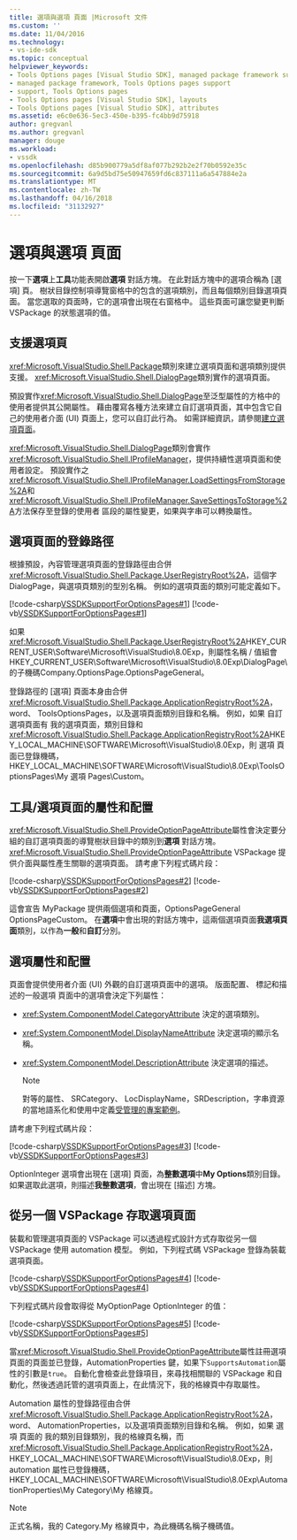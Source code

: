 ```yaml
---
title: 選項與選項 頁面 |Microsoft 文件
ms.custom: ''
ms.date: 11/04/2016
ms.technology:
- vs-ide-sdk
ms.topic: conceptual
helpviewer_keywords:
- Tools Options pages [Visual Studio SDK], managed package framework support
- managed package framework, Tools Options pages support
- support, Tools Options pages
- Tools Options pages [Visual Studio SDK], layouts
- Tools Options pages [Visual Studio SDK], attributes
ms.assetid: e6c0e636-5ec3-450e-b395-fc4bb9d75918
author: gregvanl
ms.author: gregvanl
manager: douge
ms.workload:
- vssdk
ms.openlocfilehash: d85b900779a5df8af077b292b2e2f70b0592e35c
ms.sourcegitcommit: 6a9d5bd75e50947659fd6c837111a6a547884e2a
ms.translationtype: MT
ms.contentlocale: zh-TW
ms.lasthandoff: 04/16/2018
ms.locfileid: "31132927"
---
```

# <a name="options-and-options-pages"></a>選項與選項 頁面
按一下**選項**上**工具**功能表開啟**選項** 對話方塊。 在此對話方塊中的選項合稱為 [選項] 頁。 樹狀目錄控制項導覽窗格中的包含的選項類別，而且每個類別目錄選項頁面。 當您選取的頁面時，它的選項會出現在右窗格中。 這些頁面可讓您變更判斷 VSPackage 的狀態選項的值。  
  
## <a name="support-for-options-pages"></a>支援選項頁  
 <xref:Microsoft.VisualStudio.Shell.Package>類別來建立選項頁面和選項類別提供支援。 <xref:Microsoft.VisualStudio.Shell.DialogPage>類別實作的選項頁面。  
  
 預設實作<xref:Microsoft.VisualStudio.Shell.DialogPage>至泛型屬性的方格中的使用者提供其公開屬性。 藉由覆寫各種方法來建立自訂選項頁面，其中包含它自己的使用者介面 (UI) 頁面上，您可以自訂此行為。 如需詳細資訊，請參閱[建立選項頁面](../../extensibility/creating-an-options-page.md)。  
  
 <xref:Microsoft.VisualStudio.Shell.DialogPage>類別會實作<xref:Microsoft.VisualStudio.Shell.IProfileManager>，提供持續性選項頁面和使用者設定。 預設實作之<xref:Microsoft.VisualStudio.Shell.IProfileManager.LoadSettingsFromStorage%2A>和<xref:Microsoft.VisualStudio.Shell.IProfileManager.SaveSettingsToStorage%2A>方法保存至登錄的使用者 區段的屬性變更，如果與字串可以轉換屬性。  
  
## <a name="options-page-registry-path"></a>選項頁面的登錄路徑  
 根據預設，內容管理選項頁面的登錄路徑由合併<xref:Microsoft.VisualStudio.Shell.Package.UserRegistryRoot%2A>，這個字 DialogPage，與選項頁類別的型別名稱。 例如的選項頁面的類別可能定義如下。  
  
 [!code-csharp[VSSDKSupportForOptionsPages#1](../../extensibility/internals/codesnippet/CSharp/options-and-options-pages_1.cs)]
 [!code-vb[VSSDKSupportForOptionsPages#1](../../extensibility/internals/codesnippet/VisualBasic/options-and-options-pages_1.vb)]  
  
 如果<xref:Microsoft.VisualStudio.Shell.Package.UserRegistryRoot%2A>HKEY_CURRENT_USER\Software\Microsoft\VisualStudio\8.0Exp，則屬性名稱 / 值組會 HKEY_CURRENT_USER\Software\Microsoft\VisualStudio\8.0Exp\DialogPage\ 的子機碼Company.OptionsPage.OptionsPageGeneral。  
  
 登錄路徑的 [選項] 頁面本身由合併<xref:Microsoft.VisualStudio.Shell.Package.ApplicationRegistryRoot%2A>，word、 ToolsOptionsPages，以及選項頁面類別目錄和名稱。 例如，如果 自訂 選項頁面有 我的選項頁面，類別目錄和<xref:Microsoft.VisualStudio.Shell.Package.ApplicationRegistryRoot%2A>HKEY_LOCAL_MACHINE\SOFTWARE\Microsoft\VisualStudio\8.0Exp，則 選項 頁面已登錄機碼，HKEY_LOCAL_MACHINE\SOFTWARE\Microsoft\VisualStudio\8.0Exp\ToolsOptionsPages\My 選項 Pages\Custom。  
  
## <a name="toolsoptions-page-attributes-and-layout"></a>工具/選項頁面的屬性和配置  
 <xref:Microsoft.VisualStudio.Shell.ProvideOptionPageAttribute>屬性會決定要分組的自訂選項頁面的導覽樹狀目錄中的類別到**選項** 對話方塊。 <xref:Microsoft.VisualStudio.Shell.ProvideOptionPageAttribute> VSPackage 提供介面與屬性產生關聯的選項頁面。 請考慮下列程式碼片段：  
  
 [!code-csharp[VSSDKSupportForOptionsPages#2](../../extensibility/internals/codesnippet/CSharp/options-and-options-pages_2.cs)]
 [!code-vb[VSSDKSupportForOptionsPages#2](../../extensibility/internals/codesnippet/VisualBasic/options-and-options-pages_2.vb)]  
  
 這會宣告 MyPackage 提供兩個選項和頁面，OptionsPageGeneral OptionsPageCustom。 在**選項**中會出現的對話方塊中，這兩個選項頁面**我選項頁面**類別，以作為**一般**和**自訂**分別。  
  
## <a name="option-attributes-and-layout"></a>選項屬性和配置  
 頁面會提供使用者介面 (UI) 外觀的自訂選項頁面中的選項。 版面配置、 標記和描述的一般選項 頁面中的選項會決定下列屬性：  
  
-   <xref:System.ComponentModel.CategoryAttribute> 決定的選項類別。  
  
-   <xref:System.ComponentModel.DisplayNameAttribute> 決定選項的顯示名稱。  
  
-   <xref:System.ComponentModel.DescriptionAttribute> 決定選項的描述。  
  
    > [!NOTE]
    >  對等的屬性、 SRCategory、 LocDisplayName，SRDescription，字串資源的當地語系化和使用中定義[受管理的專案範例](http://go.microsoft.com/fwlink/?LinkId=122774)。  
  
 請考慮下列程式碼片段：  
  
 [!code-csharp[VSSDKSupportForOptionsPages#3](../../extensibility/internals/codesnippet/CSharp/options-and-options-pages_3.cs)]
 [!code-vb[VSSDKSupportForOptionsPages#3](../../extensibility/internals/codesnippet/VisualBasic/options-and-options-pages_3.vb)]  
  
 OptionInteger 選項會出現在 [選項] 頁面，為**整數選項**中**My Options**類別目錄。 如果選取此選項，則描述**我整數選項**，會出現在 [描述] 方塊。  
  
## <a name="accessing-options-pages-from-another-vspackage"></a>從另一個 VSPackage 存取選項頁面  
 裝載和管理選項頁面的 VSPackage 可以透過程式設計方式存取從另一個 VSPackage 使用 automation 模型。 例如，下列程式碼 VSPackage 登錄為裝載選項頁面。  
  
 [!code-csharp[VSSDKSupportForOptionsPages#4](../../extensibility/internals/codesnippet/CSharp/options-and-options-pages_4.cs)]
 [!code-vb[VSSDKSupportForOptionsPages#4](../../extensibility/internals/codesnippet/VisualBasic/options-and-options-pages_4.vb)]  
  
 下列程式碼片段會取得從 MyOptionPage OptionInteger 的值：  
  
 [!code-csharp[VSSDKSupportForOptionsPages#5](../../extensibility/internals/codesnippet/CSharp/options-and-options-pages_5.cs)]
 [!code-vb[VSSDKSupportForOptionsPages#5](../../extensibility/internals/codesnippet/VisualBasic/options-and-options-pages_5.vb)]  
  
 當<xref:Microsoft.VisualStudio.Shell.ProvideOptionPageAttribute>屬性註冊選項頁面的頁面並已登錄，AutomationProperties 鍵，如果下`SupportsAutomation`屬性的引數是`true`。 自動化會檢查此登錄項目，來尋找相關聯的 VSPackage 和自動化，然後透過託管的選項頁面上，在此情況下，我的格線頁中存取屬性。  
  
 Automation 屬性的登錄路徑由合併<xref:Microsoft.VisualStudio.Shell.Package.ApplicationRegistryRoot%2A>，word、 AutomationProperties，以及選項頁面類別目錄和名稱。 例如，如果 選項 頁面的 我的類別目錄類別，我的格線頁名稱，而<xref:Microsoft.VisualStudio.Shell.Package.ApplicationRegistryRoot%2A>，HKEY_LOCAL_MACHINE\SOFTWARE\Microsoft\VisualStudio\8.0Exp，則 automation 屬性已登錄機碼，HKEY_LOCAL_MACHINE\SOFTWARE\Microsoft\VisualStudio\8.0Exp\AutomationProperties\My Category\My 格線頁。  
  
> [!NOTE]
>  正式名稱，我的 Category.My 格線頁中，為此機碼名稱子機碼值。